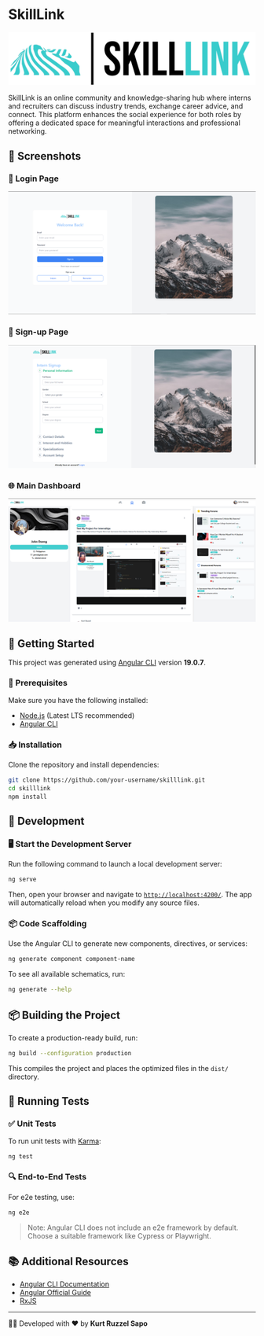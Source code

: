 # SkillLink

![SkillLink Logo](public/skill-link-name.png)

SkillLink is an online community and knowledge-sharing hub where interns and recruiters can 
discuss industry trends, exchange career advice, and connect. This platform enhances the 
social experience for both roles by offering a dedicated space for meaningful interactions and 
professional networking.

## 📌 Screenshots

### 🔐 Login Page
![Login Page](public/LOGIN.png)

### 📝 Sign-up Page
![Sign-up Page](public/SIGNUP.png)

### 🌐 Main Dashboard
![Main Page](public/MAIN_PAGE.png)

## 🚀 Getting Started

This project was generated using [Angular CLI](https://github.com/angular/angular-cli) version **19.0.7**.

### 🔧 Prerequisites
Make sure you have the following installed:
- [Node.js](https://nodejs.org/) (Latest LTS recommended)
- [Angular CLI](https://angular.dev/tools/cli) 

### 📥 Installation
Clone the repository and install dependencies:
```bash
git clone https://github.com/your-username/skilllink.git
cd skilllink
npm install
```

## 🎯 Development

### 🖥️ Start the Development Server
Run the following command to launch a local development server:
```bash
ng serve
```
Then, open your browser and navigate to [`http://localhost:4200/`](http://localhost:4200/). The app will automatically reload when you modify any source files.

### 📦 Code Scaffolding
Use the Angular CLI to generate new components, directives, or services:
```bash
ng generate component component-name
```
To see all available schematics, run:
```bash
ng generate --help
```

## 📦 Building the Project

To create a production-ready build, run:
```bash
ng build --configuration production
```
This compiles the project and places the optimized files in the `dist/` directory.

## 🧪 Running Tests

### ✅ Unit Tests
To run unit tests with [Karma](https://karma-runner.github.io):
```bash
ng test
```

### 🔍 End-to-End Tests
For e2e testing, use:
```bash
ng e2e
```
> Note: Angular CLI does not include an e2e framework by default. Choose a suitable framework like Cypress or Playwright.

## 📚 Additional Resources
- [Angular CLI Documentation](https://angular.dev/tools/cli)
- [Angular Official Guide](https://angular.dev/)
- [RxJS](https://rxjs.dev/)

---
👨‍💻 Developed with ❤️ by **Kurt Ruzzel Sapo**


